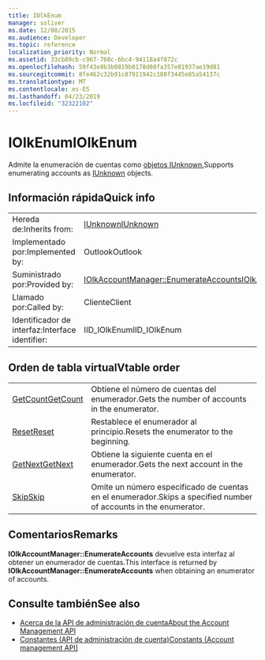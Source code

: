 ```yaml
---
title: IOlkEnum
manager: soliver
ms.date: 12/08/2015
ms.audience: Developer
ms.topic: reference
localization_priority: Normal
ms.assetid: 33cb89cb-c967-760c-6bc4-94118a4f872c
ms.openlocfilehash: 59f43e8b3b0819b0178d60fa357e01937ae19d81
ms.sourcegitcommit: 8fe462c32b91c87911942c188f3445e85a54137c
ms.translationtype: MT
ms.contentlocale: es-ES
ms.lasthandoff: 04/23/2019
ms.locfileid: "32322102"
---
```

# <a name="iolkenum"></a><span data-ttu-id="61e85-102">IOlkEnum</span><span class="sxs-lookup"><span data-stu-id="61e85-102">IOlkEnum</span></span>

<span data-ttu-id="61e85-103">Admite la enumeración de cuentas como [objetos IUnknown.](https://docs.microsoft.com/windows/desktop/api/unknwn/nn-unknwn-iunknown)</span><span class="sxs-lookup"><span data-stu-id="61e85-103">Supports enumerating accounts as [IUnknown](https://docs.microsoft.com/windows/desktop/api/unknwn/nn-unknwn-iunknown) objects.</span></span> 
  
## <a name="quick-info"></a><span data-ttu-id="61e85-104">Información rápida</span><span class="sxs-lookup"><span data-stu-id="61e85-104">Quick info</span></span>

|||
|:-----|:-----|
|<span data-ttu-id="61e85-105">Hereda de:</span><span class="sxs-lookup"><span data-stu-id="61e85-105">Inherits from:</span></span>  <br/> |[<span data-ttu-id="61e85-106">IUnknown</span><span class="sxs-lookup"><span data-stu-id="61e85-106">IUnknown</span></span>](https://docs.microsoft.com/windows/desktop/api/unknwn/nn-unknwn-iunknown) <br/> |
|<span data-ttu-id="61e85-107">Implementado por:</span><span class="sxs-lookup"><span data-stu-id="61e85-107">Implemented by:</span></span>  <br/> |<span data-ttu-id="61e85-108">Outlook</span><span class="sxs-lookup"><span data-stu-id="61e85-108">Outlook</span></span>  <br/> |
|<span data-ttu-id="61e85-109">Suministrado por:</span><span class="sxs-lookup"><span data-stu-id="61e85-109">Provided by:</span></span>  <br/> |[<span data-ttu-id="61e85-110">IOlkAccountManager::EnumerateAccounts</span><span class="sxs-lookup"><span data-stu-id="61e85-110">IOlkAccountManager::EnumerateAccounts</span></span>](iolkaccountmanager-enumerateaccounts.md) <br/> |
|<span data-ttu-id="61e85-111">Llamado por:</span><span class="sxs-lookup"><span data-stu-id="61e85-111">Called by:</span></span>  <br/> |<span data-ttu-id="61e85-112">Cliente</span><span class="sxs-lookup"><span data-stu-id="61e85-112">Client</span></span>  <br/> |
|<span data-ttu-id="61e85-113">Identificador de interfaz:</span><span class="sxs-lookup"><span data-stu-id="61e85-113">Interface identifier:</span></span>  <br/> |<span data-ttu-id="61e85-114">IID_IOlkEnum</span><span class="sxs-lookup"><span data-stu-id="61e85-114">IID_IOlkEnum</span></span>  <br/> |
   
## <a name="vtable-order"></a><span data-ttu-id="61e85-115">Orden de tabla virtual</span><span class="sxs-lookup"><span data-stu-id="61e85-115">Vtable order</span></span>

|||
|:-----|:-----|
|[<span data-ttu-id="61e85-116">GetCount</span><span class="sxs-lookup"><span data-stu-id="61e85-116">GetCount</span></span>](iolkenum-getcount.md) <br/> |<span data-ttu-id="61e85-117">Obtiene el número de cuentas del enumerador.</span><span class="sxs-lookup"><span data-stu-id="61e85-117">Gets the number of accounts in the enumerator.</span></span>  <br/> |
|[<span data-ttu-id="61e85-118">Reset</span><span class="sxs-lookup"><span data-stu-id="61e85-118">Reset</span></span>](iolkenum-reset.md) <br/> |<span data-ttu-id="61e85-119">Restablece el enumerador al principio.</span><span class="sxs-lookup"><span data-stu-id="61e85-119">Resets the enumerator to the beginning.</span></span>  <br/> |
|[<span data-ttu-id="61e85-120">GetNext</span><span class="sxs-lookup"><span data-stu-id="61e85-120">GetNext</span></span>](iolkenum-getnext.md) <br/> |<span data-ttu-id="61e85-121">Obtiene la siguiente cuenta en el enumerador.</span><span class="sxs-lookup"><span data-stu-id="61e85-121">Gets the next account in the enumerator.</span></span>  <br/> |
|[<span data-ttu-id="61e85-122">Skip</span><span class="sxs-lookup"><span data-stu-id="61e85-122">Skip</span></span>](iolkenum-skip.md) <br/> |<span data-ttu-id="61e85-123">Omite un número especificado de cuentas en el enumerador.</span><span class="sxs-lookup"><span data-stu-id="61e85-123">Skips a specified number of accounts in the enumerator.</span></span>  <br/> |
   
## <a name="remarks"></a><span data-ttu-id="61e85-124">Comentarios</span><span class="sxs-lookup"><span data-stu-id="61e85-124">Remarks</span></span>

<span data-ttu-id="61e85-125">**IOlkAccountManager::EnumerateAccounts** devuelve esta interfaz al obtener un enumerador de cuentas.</span><span class="sxs-lookup"><span data-stu-id="61e85-125">This interface is returned by **IOlkAccountManager::EnumerateAccounts** when obtaining an enumerator of accounts.</span></span> 
  
## <a name="see-also"></a><span data-ttu-id="61e85-126">Consulte también</span><span class="sxs-lookup"><span data-stu-id="61e85-126">See also</span></span>

- [<span data-ttu-id="61e85-127">Acerca de la API de administración de cuenta</span><span class="sxs-lookup"><span data-stu-id="61e85-127">About the Account Management API</span></span>](about-the-account-management-api.md) 
- [<span data-ttu-id="61e85-128">Constantes (API de administración de cuenta)</span><span class="sxs-lookup"><span data-stu-id="61e85-128">Constants (Account management API)</span></span>](constants-account-management-api.md)

